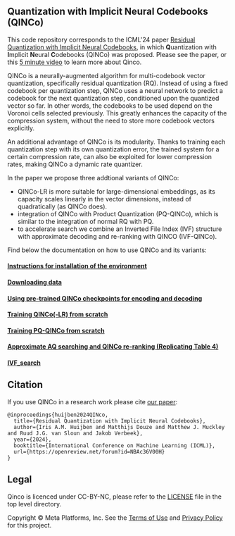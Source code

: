 ## **Q**uantization with **I**mplicit **N**eural **C**odebooks (QINCo)

This code repository corresponds to the ICML'24 paper [Residual Quantization with Implicit Neural Codebooks](https://arxiv.org/pdf/2401.14732.pdf), in which **Q**uantization with **I**mplicit **N**eural **C**odebooks (QINCo) was proposed. 
Please see the paper, or this [5 minute video](https://www.youtube.com/watch?v=Qa7cpvj0yNo) to learn more about Qinco.

QINCo is a neurally-augmented algorithm for multi-codebook vector quantization, specifically residual quantization (RQ). Instead of using a fixed codebook per quantization step, QINCo uses a neural network to predict a codebook for the next quantization step, conditioned upon the quantized vector so far. In other words, the codebooks to be used depend on the Voronoi cells selected previously. This greatly enhances the capacity of the compression system, without the need to store more codebook vectors explicitly. 

An additional advantage of QINCo is its modularity. Thanks to training each quantization step with its own quantization error, the trained system for a certain compression rate, can also be exploited for lower compression rates, making QINCo a dynamic rate quantizer.

In the paper we propose three addtional variants of QINCo:

- QINCo-LR is more suitable for large-dimensional embeddings, as its capacity scales linearly in the vector dimensions, instead of quadratically (as QINCo does).
- integration of QINCo with Product Quantization (PQ-QINCo), which is similar to the integration of normal RQ with PQ.
- to accelerate search we combine an Inverted File Index (IVF) structure with approximate decoding and re-ranking with QINCO (IVF-QINCo).


Find below the documentation on how to use QINCo and its variants:

#### [Instructions for installation of the environment](docs/installation.md)

#### [Downloading data](docs/downloading_data.md)

#### [Using pre-trained QINCo checkpoints for encoding and decoding](docs/checkpoints.md)

#### [Training QINCo(-LR) from scratch](docs/training.md)

#### [Training PQ-QINCo from scratch](docs/PQ_QINCo.md)

#### [Approximate AQ searching and QINCo re-ranking (Replicating Table 4)](docs/AQ_approximate_search.md)

#### [IVF_search](docs/IVF_search)

## Citation

If you use QINCo in a research work please cite [our paper](https://arxiv.org/abs/2401.14732):

```
@inproceedings{huijben2024QINco,
  title={Residual Quantization with Implicit Neural Codebooks},
  author={Iris A.M. Huijben and Matthijs Douze and Matthew J. Muckley and Ruud J.G. van Sloun and Jakob Verbeek},
  year={2024},
  booktitle={International Conference on Machine Learning (ICML)},
  url={https://openreview.net/forum?id=NBAc36V00H}
}
```

## Legal

Qinco is licenced under CC-BY-NC, please refer to the [LICENSE](LICENSE) file in the top level directory.

Copyright © Meta Platforms, Inc. See the [Terms of Use](https://opensource.fb.com/legal/terms/) and [Privacy Policy](https://opensource.fb.com/legal/privacy/) for this project.
